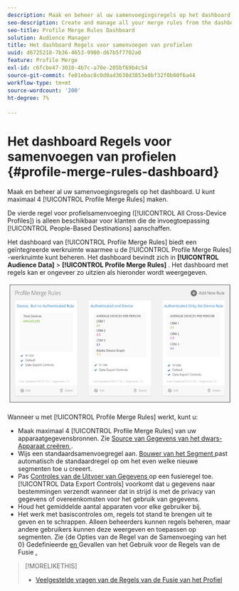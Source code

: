 ```yaml
---
description: Maak en beheer al uw samenvoegingsregels op het dashboard. U kunt maximaal vier regels voor het samenvoegen van profielen maken.
seo-description: Create and manage all your merge rules from the dashboard. You can create a maximum of 4 Profile Merge Rules.
seo-title: Profile Merge Rules Dashboard
solution: Audience Manager
title: Het dashboard Regels voor samenvoegen van profielen
uuid: d6725218-7b36-4653-9900-d67b5f7702a0
feature: Profile Merge
exl-id: c6fcbe47-3010-4b7c-a70e-205bf69b4c54
source-git-commit: fe01ebac8c0d0ad3630d3853e0bf32f0b00f6a44
workflow-type: tm+mt
source-wordcount: '200'
ht-degree: 7%

---
```


# Het dashboard Regels voor samenvoegen van profielen {#profile-merge-rules-dashboard}

Maak en beheer al uw samenvoegingsregels op het dashboard. U kunt maximaal 4 [!UICONTROL Profile Merge Rules] maken.

De vierde regel voor profielsamenvoeging ([!UICONTROL All Cross-Device Profiles]) is alleen beschikbaar voor klanten die de invoegtoepassing [!UICONTROL People-Based Destinations] aanschaffen.

Het dashboard van [!UICONTROL Profile Merge Rules] biedt een geïntegreerde werkruimte waarmee u de [!UICONTROL Profile Merge Rules] -werkruimte kunt beheren. Het dashboard bevindt zich in **[!UICONTROL Audience Data]** > **[!UICONTROL Profile Merge Rules]** . Het dashboard met regels kan er ongeveer zo uitzien als hieronder wordt weergegeven.

![](assets/profile-dashboard.png)

Wanneer u met [!UICONTROL Profile Merge Rules] werkt, kunt u:

* Maak maximaal 4 [!UICONTROL Profile Merge Rules] van uw apparaatgegevensbronnen. Zie [ Source van Gegevens van het dwars-Apparaat creëren ](merge-rules-start.md#create-data-source).
* Wijs een standaardsamenvoegregel aan. [ Bouwer van het Segment ](../segments/segment-builder.md) past automatisch de standaardregel op om het even welke nieuwe segmenten toe u creeert.
* Pas [ Controles van de Uitvoer van Gegevens ](../data-export-controls.md) op een fusieregel toe. [!UICONTROL Data Export Controls] voorkomt dat u gegevens naar bestemmingen verzendt wanneer dat in strijd is met de privacy van gegevens of overeenkomsten voor het gebruik van gegevens.
* Houd het gemiddelde aantal apparaten voor elke gebruiker bij.
* Het werk met basiscontroles om, regels tot stand te brengen uit te geven en te schrappen. Alleen beheerders kunnen regels beheren, maar andere gebruikers kunnen deze weergeven en toepassen op segmenten. Zie {de Opties van de Regel van de Samenvoeging van het 0} Gedefinieerde [ en ](merge-rule-definitions.md) Gevallen van het Gebruik voor de Regels van de Fusie [.](merge-rule-targeting-options.md)

>[!MORELIKETHIS]
>
>* [ Veelgestelde vragen van de Regels van de Fusie van het Profiel ](../../faq/faq-profile-merge.md)
